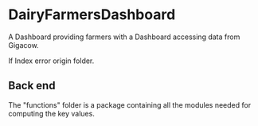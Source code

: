 # DairyFarmersDashboard
A Dashboard providing farmers with a Dashboard accessing data from Gigacow.


If Index error origin folder.


## Back end
The "functions" folder is a package containing all the modules needed for computing the key values.
